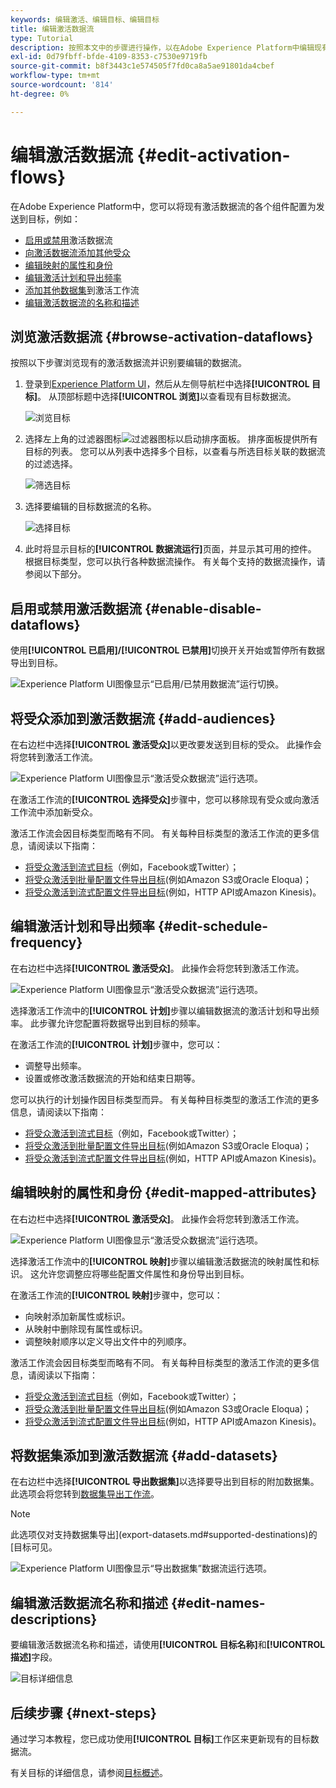 ```yaml
---
keywords: 编辑激活、编辑目标、编辑目标
title: 编辑激活数据流
type: Tutorial
description: 按照本文中的步骤进行操作，以在Adobe Experience Platform中编辑现有的激活数据流。
exl-id: 0d79fbff-bfde-4109-8353-c7530e9719fb
source-git-commit: b8f3443c1e574505f7fd0ca8a5ae91801da4cbef
workflow-type: tm+mt
source-wordcount: '814'
ht-degree: 0%

---
```


# 编辑激活数据流 {#edit-activation-flows}

在Adobe Experience Platform中，您可以将现有激活数据流的各个组件配置为发送到目标，例如：

* [启用或禁用](#enable-disable-dataflows)激活数据流
* [向激活数据流添加其他受众](#add-audiences)
* [编辑映射的属性和身份](#edit-mapped-attributes)
* [编辑激活计划和导出频率](#edit-schedule-frequency)
* [添加其他数据集](#add-datasets)到激活工作流
* [编辑激活数据流的名称和描述](#edit-names-descriptions)

<!-- * [Apply access labels](#apply-access-labels) to exported data; -->

## 浏览激活数据流 {#browse-activation-dataflows}

按照以下步骤浏览现有的激活数据流并识别要编辑的数据流。

1. 登录到[Experience Platform UI](https://platform.adobe.com/)，然后从左侧导航栏中选择&#x200B;**[!UICONTROL 目标]**。 从顶部标题中选择&#x200B;**[!UICONTROL 浏览]**&#x200B;以查看现有目标数据流。

   ![浏览目标](../assets/ui/edit-activation/browse-destinations.png)

2. 选择左上角的过滤器图标![过滤器图标](../../images/icons/filter.png)以启动排序面板。 排序面板提供所有目标的列表。 您可以从列表中选择多个目标，以查看与所选目标关联的数据流的过滤选择。

   ![筛选目标](../assets/ui/edit-activation/filter-destinations.png)

3. 选择要编辑的目标数据流的名称。

   ![选择目标](../assets/ui/edit-activation/destination-select.png)

4. 此时将显示目标的&#x200B;**[!UICONTROL 数据流运行]**&#x200B;页面，并显示其可用的控件。 根据目标类型，您可以执行各种数据流操作。 有关每个支持的数据流操作，请参阅以下部分。

## 启用或禁用激活数据流 {#enable-disable-dataflows}

使用&#x200B;**[!UICONTROL 已启用]/[!UICONTROL 已禁用]**&#x200B;切换开关开始或暂停所有数据导出到目标。

![Experience Platform UI图像显示“已启用/已禁用数据流”运行切换。](../assets/ui/edit-activation/enable-toggle.png)

## 将受众添加到激活数据流 {#add-audiences}

在右边栏中选择&#x200B;**[!UICONTROL 激活受众]**&#x200B;以更改要发送到目标的受众。 此操作会将您转到激活工作流。

![Experience Platform UI图像显示“激活受众数据流”运行选项。](../assets/ui/edit-activation/activate-audiences.png)

在激活工作流的&#x200B;**[!UICONTROL 选择受众]**&#x200B;步骤中，您可以移除现有受众或向激活工作流中添加新受众。

激活工作流会因目标类型而略有不同。 有关每种目标类型的激活工作流的更多信息，请阅读以下指南：

* [将受众激活到流式目标](./activate-segment-streaming-destinations.md)（例如，Facebook或Twitter）；
* [将受众激活到批量配置文件导出目标](./activate-batch-profile-destinations.md)(例如Amazon S3或Oracle Eloqua)；
* [将受众激活到流式配置文件导出目标](./activate-streaming-profile-destinations.md)(例如，HTTP API或Amazon Kinesis)。

## 编辑激活计划和导出频率 {#edit-schedule-frequency}

在右边栏中选择&#x200B;**[!UICONTROL 激活受众]**。 此操作会将您转到激活工作流。

![Experience Platform UI图像显示“激活受众数据流”运行选项。](../assets/ui/edit-activation/activate-audiences.png)

选择激活工作流中的&#x200B;**[!UICONTROL 计划]**&#x200B;步骤以编辑数据流的激活计划和导出频率。 此步骤允许您配置将数据导出到目标的频率。

在激活工作流的&#x200B;**[!UICONTROL 计划]**&#x200B;步骤中，您可以：
* 调整导出频率。
* 设置或修改激活数据流的开始和结束日期等。

您可以执行的计划操作因目标类型而异。 有关每种目标类型的激活工作流的更多信息，请阅读以下指南：

* [将受众激活到流式目标](./activate-segment-streaming-destinations.md)（例如，Facebook或Twitter）；
* [将受众激活到批量配置文件导出目标](./activate-batch-profile-destinations.md)(例如Amazon S3或Oracle Eloqua)；
* [将受众激活到流式配置文件导出目标](./activate-streaming-profile-destinations.md)(例如，HTTP API或Amazon Kinesis)。

## 编辑映射的属性和身份 {#edit-mapped-attributes}

在右边栏中选择&#x200B;**[!UICONTROL 激活受众]**。 此操作会将您转到激活工作流。

![Experience Platform UI图像显示“激活受众数据流”运行选项。](../assets/ui/edit-activation/activate-audiences.png)

选择激活工作流中的&#x200B;**[!UICONTROL 映射]**&#x200B;步骤以编辑激活数据流的映射属性和标识。 这允许您调整应将哪些配置文件属性和身份导出到目标。

在激活工作流的&#x200B;**[!UICONTROL 映射]**&#x200B;步骤中，您可以：

* 向映射添加新属性或标识。
* 从映射中删除现有属性或标识。
* 调整映射顺序以定义导出文件中的列顺序。

激活工作流会因目标类型而略有不同。 有关每种目标类型的激活工作流的更多信息，请阅读以下指南：

* [将受众激活到流式目标](./activate-segment-streaming-destinations.md)（例如，Facebook或Twitter）；
* [将受众激活到批量配置文件导出目标](./activate-batch-profile-destinations.md)(例如Amazon S3或Oracle Eloqua)；
* [将受众激活到流式配置文件导出目标](./activate-streaming-profile-destinations.md)(例如，HTTP API或Amazon Kinesis)。



## 将数据集添加到激活数据流 {#add-datasets}

在右边栏中选择&#x200B;**[!UICONTROL 导出数据集]**&#x200B;以选择要导出到目标的附加数据集。 此选项会将您转到[数据集导出工作流](export-datasets.md)。

>[!NOTE]
>
>此选项仅对支持数据集导出](export-datasets.md#supported-destinations)的[目标可见。

![Experience Platform UI图像显示“导出数据集”数据流运行选项。](../assets/ui/edit-activation/export-datasets.png)



<!-- ## Apply access labels {#apply-access-labels}

Select **[!UICONTROL Apply access labels]** to edit the data usage labels for the exported data. See the [data usage labels documentation](../../data-governance/labels/overview.md) to learn more.

![Experience Platform UI image showing the Export datasets dataflow run option.](../assets/ui/edit-activation/apply-access-labels.png) -->

## 编辑激活数据流名称和描述 {#edit-names-descriptions}

要编辑激活数据流名称和描述，请使用&#x200B;**[!UICONTROL 目标名称]**&#x200B;和&#x200B;**[!UICONTROL 描述]**&#x200B;字段。

![目标详细信息](../assets/ui/edit-activation/edit-destination-name-description.png)

## 后续步骤 {#next-steps}

通过学习本教程，您已成功使用&#x200B;**[!UICONTROL 目标]**&#x200B;工作区来更新现有的目标数据流。

有关目标的详细信息，请参阅[目标概述](../catalog/overview.md)。
